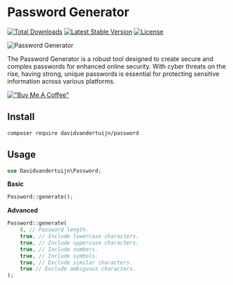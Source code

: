 # Password Generator

<a href="https://packagist.org/packages/davidvandertuijn/password"><img src="https://poser.pugx.org/davidvandertuijn/password/d/total.svg" alt="Total Downloads"></a>
<a href="https://packagist.org/packages/davidvandertuijn/password"><img src="https://poser.pugx.org/davidvandertuijn/password/v/stable.svg" alt="Latest Stable Version"></a>
<a href="https://packagist.org/packages/davidvandertuijn/password"><img src="https://poser.pugx.org/davidvandertuijn/password/license.svg" alt="License"></a>

![Password Generator](https://cdn.davidvandertuijn.nl/github/password.png)

The Password Generator is a robust tool designed to create secure and complex passwords for enhanced online security. With cyber threats on the rise, having strong, unique passwords is essential for protecting sensitive information across various platforms.

[!["Buy Me A Coffee"](https://www.buymeacoffee.com/assets/img/custom_images/orange_img.png)](https://www.buymeacoffee.com/davidvandertuijn)

## Install

```
composer require davidvandertuijn/password
```

## Usage

```php
use Davidvandertuijn\Password;
```

**Basic**

```php
Password::generate();
```

**Advanced**

```php
Password::generate(
    8, // Password length.
    true, // Include lowercase characters.
    true, // Include uppercase characters.
    true, // Include numbers.
    true, // Include symbols.
    true, // Exclude similar characters.
    true // Exclude ambiguous characters.
);
```
